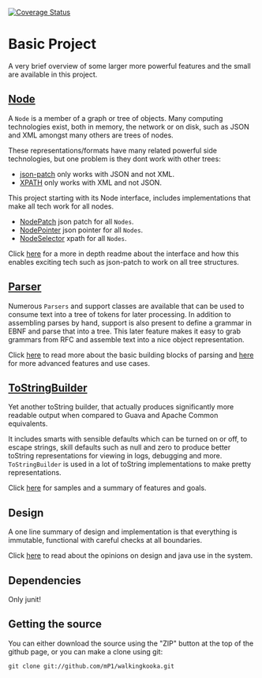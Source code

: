 [![Coverage Status](https://coveralls.io/repos/github/mP1/walkingkooka/badge.svg?branch=master)](https://coveralls.io/github/mP1/walkingkooka?branch=master)

# Basic Project

A very brief overview of some larger more powerful features and the small are available in this project.

## [Node](https://github.com/mP1/walkingkooka/blob/master/src/main/java/walkingkooka/tree/Node.java)
A `Node` is a member of a graph or tree of objects. Many computing technologies exist, both in memory, the network or on
disk, such as JSON and XML amongst many others are trees of nodes. 

These representations/formats have many related powerful side technologies, but one problem is they dont work with other
trees:
 
- [json-patch](http://jsonpatch.com) only works with JSON and not XML.
- [XPATH](https://en.wikipedia.org/wiki/XPath) only works with XML and not JSON.

This project starting with its Node interface, includes implementations that make all tech work for all nodes.

- [NodePatch](https://github.com/mP1/walkingkooka/tree/master/src/main/java/walkingkooka/tree/patch/NodePatch.java) json patch for all `Nodes`.
- [NodePointer](https://github.com/mP1/walkingkooka/tree/master/src/main/java/walkingkooka/tree/pointer/NodePointer.java) json pointer for all `Nodes`.
- [NodeSelector](https://github.com/mP1/walkingkooka/tree/master/src/main/java/walkingkooka/tree/select/NodeSelector.java) xpath for all `Nodes`.

Click [here](Node.md) for a more in depth readme about the interface and how this enables exciting tech such as json-patch
to work on all tree structures.

## [Parser](https://github.com/mP1/walkingkooka/blob/master/src/main/java/walkingkooka/text/cursor/Parser.java)
Numerous `Parsers` and support classes are available that can be used to consume text into a tree of tokens for later
processing. In addition to assembling parses by hand, support is also present to define a grammar in EBNF and parse that
into a tree. This later feature makes it easy to grab grammars from RFC and assemble text into a nice object representation.

Click [here](Parser.md) to read more about the basic building blocks of parsing and [here](Parser-Grammar-Ebnf.md) for more
advanced features and use cases.

## [ToStringBuilder](https://github.com/mP1/walkingkooka/tree/master/src/main/java/walkingkooka/build/tostring/ToStringBuilder.java)

Yet another toString builder, that actually produces significantly more readable output when compared to Guava and
Apache Common equivalents.

It includes smarts with sensible defaults which can be turned on or off, to escape strings,
skill defaults such as null and zero to produce better toString representations for viewing in logs, debugging and more.
`ToStringBuilder` is used in a lot of toString implementations to make pretty representations.

Click [here](ToStringBuilder.md) for samples and a summary of features and goals.

## Design
A one line summary of design and implementation is that everything is immutable, functional with careful checks at all
boundaries.

Click [here](Design.md) to read about the opinions on design and java use in the system.

## Dependencies

Only junit!

## Getting the source

You can either download the source using the "ZIP" button at the top
of the github page, or you can make a clone using git:

```
git clone git://github.com/mP1/walkingkooka.git
```
